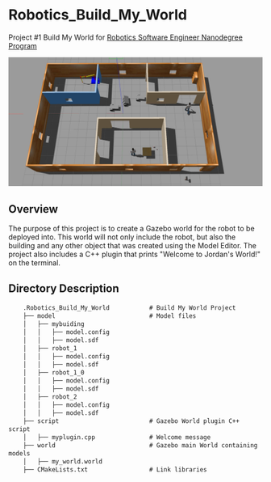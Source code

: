 # Robotics_Build_My_World
Project #1 Build My World for [Robotics Software Engineer Nanodegree Program](https://www.udacity.com/course/robotics-software-engineer--nd209)

![My World](my_world_screenshot.JPG)

## Overview
The purpose of this project is to create a Gazebo world for the robot to be deployed into. This world will not only include the robot, but also the building and any other object that was created using the Model Editor. The project also includes a C++ plugin that prints "Welcome to Jordan's World!" on the terminal.

## Directory Description 
```     
    .Robotics_Build_My_World           # Build My World Project 
    ├── model                          # Model files 
    │   ├── mybuiding
    │   │   ├── model.config
    │   │   ├── model.sdf
    │   ├── robot_1
    │   │   ├── model.config
    │   │   ├── model.sdf
    │   ├── robot_1_0
    │   │   ├── model.config
    │   │   ├── model.sdf
    │   ├── robot_2
    │   │   ├── model.config
    │   │   ├── model.sdf
    ├── script                         # Gazebo World plugin C++ script      
    │   ├── myplugin.cpp               # Welcome message
    ├── world                          # Gazebo main World containing models 
    │   ├── my_world.world
    ├── CMakeLists.txt                 # Link libraries 
                                  

